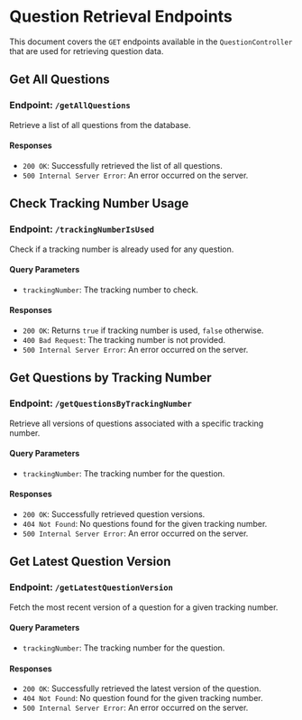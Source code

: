 # Question Retrieval Endpoints

This document covers the `GET` endpoints available in the `QuestionController` that are used for retrieving question data.

## Get All Questions

### Endpoint: `/getAllQuestions`
Retrieve a list of all questions from the database.

#### Responses
- `200 OK`: Successfully retrieved the list of all questions.
- `500 Internal Server Error`: An error occurred on the server.

## Check Tracking Number Usage

### Endpoint: `/trackingNumberIsUsed`
Check if a tracking number is already used for any question.

#### Query Parameters
- `trackingNumber`: The tracking number to check.

#### Responses
- `200 OK`: Returns `true` if tracking number is used, `false` otherwise.
- `400 Bad Request`: The tracking number is not provided.
- `500 Internal Server Error`: An error occurred on the server.

## Get Questions by Tracking Number

### Endpoint: `/getQuestionsByTrackingNumber`
Retrieve all versions of questions associated with a specific tracking number.

#### Query Parameters
- `trackingNumber`: The tracking number for the question.

#### Responses
- `200 OK`: Successfully retrieved question versions.
- `404 Not Found`: No questions found for the given tracking number.
- `500 Internal Server Error`: An error occurred on the server.

## Get Latest Question Version

### Endpoint: `/getLatestQuestionVersion`
Fetch the most recent version of a question for a given tracking number.

#### Query Parameters
- `trackingNumber`: The tracking number for the question.

#### Responses
- `200 OK`: Successfully retrieved the latest version of the question.
- `404 Not Found`: No question found for the given tracking number.
- `500 Internal Server Error`: An error occurred on the server.

